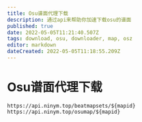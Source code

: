 ```yaml
---
title: Osu谱面代理下载
description: 通过api来帮助你加速下载osu的谱面
published: true
date: 2022-05-05T11:21:40.507Z
tags: download, osu, downloader, map, osz
editor: markdown
dateCreated: 2022-05-05T11:18:55.209Z
---
```


# Osu谱面代理下载

`https://api.ninym.top/beatmapsets/${mapid}`
`https://api.ninym.top/osumap/${mapid}`

